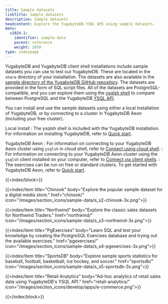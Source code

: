 ```yaml
---
title: Sample datasets
linkTitle: Sample datasets
description: Sample datasets
headcontent: Explore the YugabyteDB YSQL API using sample datasets.
menu:
  v2024.1:
    identifier: sample-data
    parent: reference
    weight: 2950
type: indexpage
---
```


YugabyteDB and YugabyteDB client shell installations include sample datasets you can use to test out YugabyteDB. These are located in the `share` directory of your installation. The datasets are also available in the [sample directory of the YugabyteDB GitHub repository](https://github.com/yugabyte/yugabyte-db/tree/master/sample). The datasets are provided in the form of SQL script files. All of the datasets are PostgreSQL-compatible, and you can explore them using the [ysqlsh shell](../api/ysqlsh/) to compare between PostgreSQL and the YugabyteDB [YSQL API](../api/ysql/).

You can install and use the sample datasets using either a local installation of YugabyteDB, or by connecting to a cluster in YugabyteDB Aeon (including your free cluster).

Local install
: The ysqlsh shell is included with the YugabyteDB installation. For information on installing YugabyteDB, refer to [Quick start](/preview/tutorials/quick-start/macos/).

YugabyteDB Aeon
: For information on connecting to your YugabyteDB Aeon cluster using `ysqlsh` in cloud shell, refer to [Connect using cloud shell](../yugabyte-cloud/cloud-connect/connect-cloud-shell/).
: For information on connecting to your YugabyteDB Aeon cluster using the `ysqlsh` client installed on your computer, refer to [Connect via client shells](../yugabyte-cloud/cloud-connect/connect-client-shell/).
: The exercises can be run on free or standard clusters. To get started with YugabyteDB Aeon, refer to [Quick start](/preview/yugabyte-cloud/cloud-quickstart/).

{{<index/block>}}

  {{<index/item
    title="Chinook"
    body="Explore the popular sample dataset for a digital media store."
    href="chinook/"
    icon="/images/section_icons/sample-data/s_s2-chinook-3x.png">}}

  {{<index/item
    title="Northwind"
    body="Explore the classic sales datasets for Northwind Traders."
    href="northwind/"
    icon="/images/section_icons/sample-data/s_s3-northwind-3x.png">}}

  {{<index/item
    title="PgExercises"
    body="Learn SQL and test your knowledge by creating the PostgreSQL Exercises database and trying out the available exercises."
    href="pgexercises/"
    icon="/images/section_icons/sample-data/s_s4-pgexercises-3x.png">}}

  {{<index/item
    title="SportsDB"
    body="Explore sample sports statistics for baseball, football, basketball, ice hockey, and soccer."
    href="sportsdb/"
    icon="/images/section_icons/sample-data/s_s5-sportsdb-3x.png">}}

  {{<index/item
    title="Retail Analytics"
    body="Ad-hoc analytics of retail sales data using YugabyteDB's YSQL API."
    href="retail-analytics/"
    icon="/images/section_icons/develop/apps/e-commerce.png">}}

{{</index/block>}}
